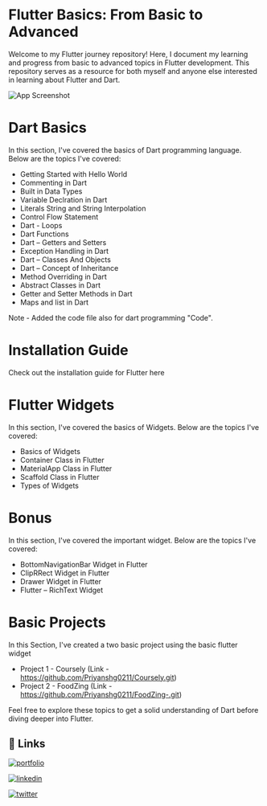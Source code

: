 # Flutter Basics: From Basic to Advanced

Welcome to my Flutter journey repository! Here, I document my learning and progress from basic to advanced topics in Flutter development. This repository serves as a resource for both myself and anyone else interested in learning about Flutter and Dart.


![App Screenshot](https://assets-global.website-files.com/6270e8022b05abb840d27d6f/6308d1ab615e60c9047c9d06_AppDev_Flutter-tools.png)

# Dart Basics

In this section, I've covered the basics of Dart programming language. Below are the topics I've covered:

* Getting Started with Hello World
* Commenting in Dart
* Built in Data Types
* Variable Declration in Dart
* Literals String and String Interpolation
* Control Flow Statement
* Dart - Loops
* Dart Functions
* Dart – Getters and Setters
* Exception Handling in Dart
* Dart – Classes And Objects
* Dart – Concept of Inheritance
* Method Overriding in Dart
* Abstract Classes in Dart
* Getter and Setter Methods in Dart
* Maps and list in Dart

Note - Added the code file also for dart programming "Code".

# Installation Guide 

 Check out the installation guide for Flutter here

# Flutter Widgets

In this section, I've covered the basics of Widgets. Below are the topics I've covered:

* Basics of Widgets
* Container Class in Flutter
* MaterialApp Class in Flutter
* Scaffold Class in Flutter
* Types of Widgets

# Bonus 

In this section, I've covered the important widget. Below are the topics I've covered:

* BottomNavigationBar Widget in Flutter
* ClipRRect Widget in Flutter
* Drawer Widget in Flutter
* Flutter – RichText Widget

# Basic Projects 

In this Section, I've created a two basic project using the basic flutter widget

* Project 1 - Coursely (Link - https://github.com/Priyanshg0211/Coursely.git)
* Project 2 - FoodZing (Link - https://github.com/Priyanshg0211/FoodZing-.git)


Feel free to explore these topics to get a solid understanding of Dart before diving deeper into Flutter.

## 🔗 Links
[![portfolio](https://img.shields.io/badge/my_portfolio-000?style=for-the-badge&logo=ko-fi&logoColor=white)](https://guptapriyansh.tech/)

[![linkedin](https://img.shields.io/badge/linkedin-0A66C2?style=for-the-badge&logo=linkedin&logoColor=white)](https://www.linkedin.com/in/priyanshg02/)

[![twitter](https://img.shields.io/badge/twitter-1DA1F2?style=for-the-badge&logo=twitter&logoColor=white)](https://twitter.com/Priyanshg0211)